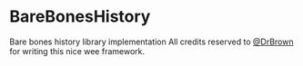 # BareBonesHistory
Bare bones history library implementation
All credits reserved to [@DrBrown](https://twitter.com/rory660) for writing this nice wee framework.
